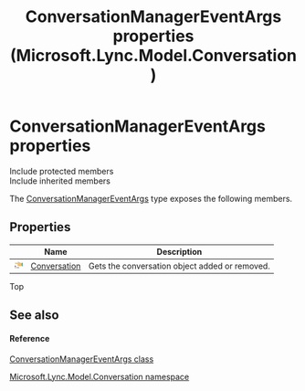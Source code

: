 ﻿---
title: ConversationManagerEventArgs properties (Microsoft.Lync.Model.Conversation)
TOCTitle: ConversationManagerEventArgs properties
ms:assetid: Properties.T:Microsoft.Lync.Model.Conversation.ConversationManagerEventArgs_DI_3_UC_OCS14MrefLyncWPF
ms:mtpsurl: https://msdn.microsoft.com/en-us/library/microsoft.lync.model.conversation.conversationmanagereventargs_di_3_uc_ocs14mreflyncwpf_properties(v=office.15)
ms:contentKeyID: 48597598
ms.date: 07/28/2014
mtps_version: v=office.15
---

# ConversationManagerEventArgs properties

Include protected members  
Include inherited members  

The [ConversationManagerEventArgs](conversationmanagereventargs-class-microsoft-lync-model-conversation_2.md) type exposes the following members.

## Properties

<table>
<thead>
<tr class="header">
<th> </th>
<th>Name</th>
<th>Description</th>
</tr>
</thead>
<tbody>
<tr class="odd">
<td><img src="images/JJ275421.pubproperty(Office.15).gif" title="Public property" alt="Public property" /></td>
<td><a href="conversationmanagereventargs-conversation-property-microsoft-lync-model-conversation_2.md">Conversation</a></td>
<td>Gets the conversation object added or removed.</td>
</tr>
</tbody>
</table>


Top

## See also

#### Reference

[ConversationManagerEventArgs class](conversationmanagereventargs-class-microsoft-lync-model-conversation_2.md)

[Microsoft.Lync.Model.Conversation namespace](microsoft-lync-model-conversation-namespace_2.md)

